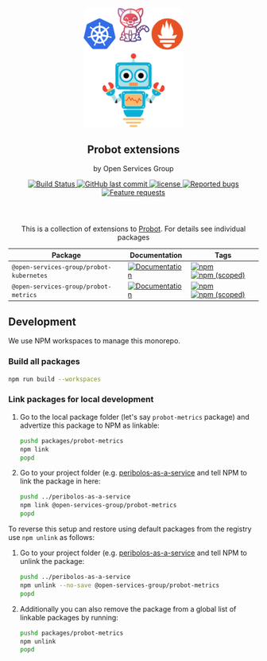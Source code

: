 
<p align="center">
  <a href="https://github.com/open-services-group/probot-extensions"><img src="static/robot.svg" width="200" alt="Probot's logo, a cartoon robot" /></a>
</p>
<h2 align="center">Probot extensions</h2>
<p align="center">by Open Services Group</p>
<p  align="center" style='margin-bottom:4em'>
  <a href="https://github.com/open-services-group/probot-extensions/actions?query=workflow%3APush">
    <img src="https://img.shields.io/github/workflow/status/open-services-group/probot-extensions/Push" alt="Build Status">
  </a>
  <a href="https://github.com/open-services-group/probot-extensionse">
    <img alt="GitHub last commit" src="https://img.shields.io/github/last-commit/open-services-group/probot-extensions">
  </a>
  <a href="https://github.com/open-services-group/probot-extensions/blob/main/LICENSE">
    <img src="https://img.shields.io/badge/license-MIT-blue.svg" alt="license">
  </a>
  <a href="https://github.com/open-services-group/probot-extensions/issues?q=is%3Aissue+is%3Aopen+label%3Akind%2Fbug">
    <img alt="Reported bugs" src="https://img.shields.io/github/issues-search/open-services-group/probot-extensions?color=red&label=reported%20bugs&query=is%3Aopen%20label%3Akind%2Fbug">
  </a>
  <a href="https://github.com/open-services-group/probot-extensions/issues?q=is%3Aissue+is%3Aopen+label%3Akind%2Fbug">
  <img alt="Feature requests" src="https://img.shields.io/github/issues-search/open-services-group/probot-extensions?label=feature%20requests&query=is%3Aopen%20label%3Akind%2Ffeature">
  </a>
</p>

<p align="center">This is a collection of extensions to <a href="https://probot.github.io/">Probot</a>. For details see individual packages</p>


| Package                                  | Documentation                                                                                                        | Tags                                                                                                                                                                                                                                                                                                              |
| ---------------------------------------- | -------------------------------------------------------------------------------------------------------------------- | ----------------------------------------------------------------------------------------------------------------------------------------------------------------------------------------------------------------------------------------------------------------------------------------------------------------- |
| `@open-services-group/probot-kubernetes` | [![Documentation](https://img.shields.io/badge/docs-packages/probot--kubernetes-blue)](./packages/probot-kubernetes) | [![npm](https://img.shields.io/npm/dw/@open-services-group/probot-kubernetes)](https://www.npmjs.com/package/@open-services-group/probot-kubernetes) [![npm (scoped)](https://img.shields.io/npm/v/@open-services-group/probot-kubernetes)](https://www.npmjs.com/package/@open-services-group/probot-kubernetes) |
| `@open-services-group/probot-metrics`    | [![Documentation](https://img.shields.io/badge/docs-packages/probot--metrics-blue)](./packages/probot-metrics)       | [![npm](https://img.shields.io/npm/dw/@open-services-group/probot-metrics)](https://www.npmjs.com/package/@open-services-group/probot-metrics) [![npm (scoped)](https://img.shields.io/npm/v/@open-services-group/probot-metrics)](https://www.npmjs.com/package/@open-services-group/probot-metrics)             |


## Development

We use NPM workspaces to manage this monorepo.

### Build all packages

```bash
npm run build --workspaces
```

### Link packages for local development

1. Go to the local package folder (let's say `probot-metrics` package) and advertize this package to NPM as linkable:

    ```bash
    pushd packages/probot-metrics
    npm link
    popd
    ```

2. Go to your project folder (e.g. [peribolos-as-a-service](https://github.com/open-services-group/peribolos-as-a-service/) and tell NPM to link the package in here:

    ```bash
    pushd ../peribolos-as-a-service
    npm link @open-services-group/probot-metrics
    popd
    ```

To reverse this setup and restore using default packages from the registry use `npm unlink` as follows:

1. Go to your project folder (e.g. [peribolos-as-a-service](https://github.com/open-services-group/peribolos-as-a-service/) and tell NPM to unlink the package:

    ```bash
    pushd ../peribolos-as-a-service
    npm unlink --no-save @open-services-group/probot-metrics
    popd
    ```

2. Additionally you can also remove the package from a global list of linkable packages by running:

    ```bash
    pushd packages/probot-metrics
    npm unlink
    popd
    ```
